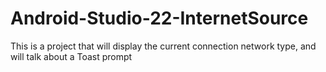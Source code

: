# Android-Studio-22-InternetSource
 This is a project that will display the current connection network type, and will talk about a Toast prompt
